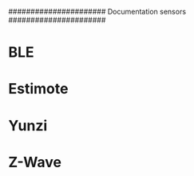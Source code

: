 ######################
Documentation sensors
######################

BLE
===
Estimote
==
Yunzi
=


Z-Wave
======
